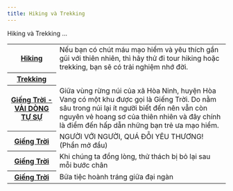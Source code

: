 ```yaml
---
title: Hiking và Trekking
---
```


Hiking và Trekking
...

<table class="horizontal">
  <tr>
    <th><a href="1-Intro/hiking">Hiking</a></th>
    <td>Nếu bạn có chút máu mạo hiểm và yêu thích gần gũi với thiên nhiên, thì hãy thử đi tour hiking hoặc trekking, bạn sẽ có trải nghiệm nhớ đời.</td>
  </tr>
  <tr>
    <th><a href="1-Intro/trekking">Trekking</a></th>
    <td></td>
  </tr>
  <tr>
    <th><a href="2-trainghiem/giengtroi01">Giếng Trời - VÀI DÒNG TỰ SỰ</a></th>
    <td>Giữa vùng rừng núi của xã Hòa Ninh, huyện Hòa Vang có một khu được gọi là Giếng Trời. Do nằm sâu trong núi lại ít người biết đến nên vẫn còn nguyên vẻ hoang sơ của thiên nhiên và đây chính là điểm đến hấp dẫn những bạn trẻ ưa mạo hiểm.</td>
  </tr>
    <tr>
    <th><a href="2-trainghiem/giengtroi02">Giếng Trời</a></th>
    <td>NGƯỜI VỚI NGƯỜI, QUÁ ĐỖI YÊU THƯƠNG! (Phần mở đầu)</td>
  </tr>
    <tr>
    <th><a href="2-trainghiem/giengtroi03">Giếng Trời</a></th>
    <td>Khi chúng ta đồng lòng, thử thách bị bỏ lại sau mỗi bước chân</td>
  </tr>
    <tr>
    <th><a href="2-trainghiem/giengtroi04">Giếng Trời</a></th>
    <td>Bữa tiệc hoành tráng giữa đại ngàn</td>
  </tr>
</table>
